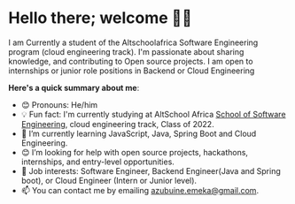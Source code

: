# Hello there; welcome 👋🏾

I am Currently a student of the Altschoolafrica Software Engineering program (cloud engineering track). I'm passionate about sharing knowledge, and contributing to Open source projects. I am open to internships or junior role positions in Backend or Cloud Engineering

**Here's a quick summary about me**:

- 😊 Pronouns: He/him
- 💡 Fun fact: I'm currently studying at AltSchool Africa [School of Software Engineering](https://altschoolafrica.com/schools/engineering), cloud engineering track, Class of 2022.
- 🌱 I’m currently learning JavaScript, Java, Spring Boot and Cloud Engineering.
- 😊 I’m looking for help with open source projects, hackathons, internships, and entry-level opportunities.
- 💼 Job interests: Software Engineer, Backend Engineer(Java and Spring boot), or Cloud Engineer (Intern or Junior level).
- 📫 You can contact me by emailing azubuine.emeka@gmail.com.

